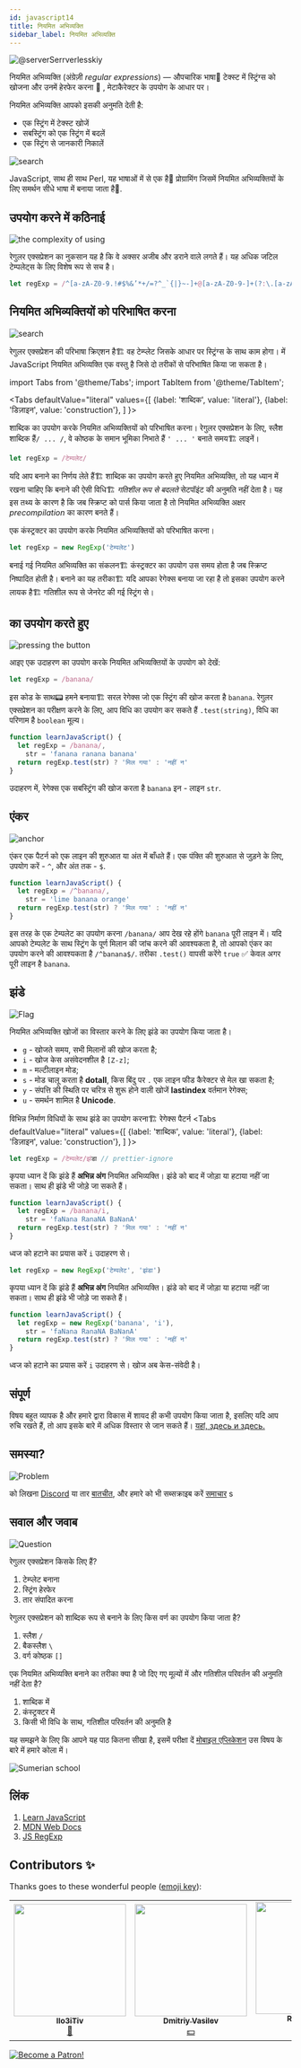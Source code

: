 ```yaml
---
id: javascript14
title: नियमित अभिव्यक्ति
sidebar_label: नियमित अभिव्यक्ति
---
```


![@serverSerrverlesskiy](/img/javascript/headers/13.jpg)

नियमित अभिव्यक्ति (अंग्रेज़ी _regular expressions_) — औपचारिक भाषा👅 टेक्स्ट में स्ट्रिंग्स को खोजना और उनमें हेरफेर करना 📜 , मेटाकैरेक्टर के उपयोग के आधार पर।

नियमित अभिव्यक्ति आपको इसकी अनुमति देती है:

- एक स्ट्रिंग में टेक्स्ट खोजें
- सबस्ट्रिंग को एक स्ट्रिंग में बदलें
- एक स्ट्रिंग से जानकारी निकालें

![search](https://media.giphy.com/media/l46Cy1rHbQ92uuLXa/giphy.gif)

JavaScript, साथ ही साथ Perl, यह भाषाओं में से एक है👅 प्रोग्रामिंग जिसमें नियमित अभिव्यक्तियों के लिए समर्थन सीधे भाषा में बनाया जाता है👅.

## उपयोग करने में कठिनाई

![the complexity of using](https://media.giphy.com/media/5XYsIwzY00ONq/giphy.gif)

रेगुलर एक्सप्रेशन का नुकसान यह है कि वे अक्सर अजीब और डराने वाले लगते हैं। यह अधिक जटिल टेम्पलेट्स के लिए विशेष रूप से सच है।

```jsx
let regExp = /^[a-zA-Z0-9.!#$%&’*+/=?^_`{|}~-]+@[a-zA-Z0-9-]+(?:\.[a-zA-Z0-9-]+)*$/
```

## नियमित अभिव्यक्तियों को परिभाषित करना

![search](https://media.giphy.com/media/RMwYOO5e8pr1lhL8K7/giphy.gif)

रेगुलर एक्सप्रेशन की परिभाषा क्रिएशन है🏗️ वह टेम्प्लेट जिसके आधार पर स्ट्रिंग्स के साथ काम होगा। में JavaScript नियमित अभिव्यक्ति एक वस्तु है जिसे दो तरीकों से परिभाषित किया जा सकता है।

import Tabs from '@theme/Tabs';
import TabItem from '@theme/TabItem';

<Tabs
defaultValue="literal"
values={[
{label: 'शाब्दिक', value: 'literal'},
{label: 'डिज़ाइन', value: 'construction'},
]
}>
<TabItem value="literal">

शाब्दिक का उपयोग करके नियमित अभिव्यक्तियों को परिभाषित करना। रेगुलर एक्सप्रेशन के लिए, स्लैश शाब्दिक हैं`/ ... /`, वे कोष्ठक के समान भूमिका निभाते हैं `' ... '` बनाते समय🏗️ लाइनें।

```jsx
let regExp = /टेम्पलेट/
```

यदि आप बनाने का निर्णय लेते हैं🏗️ शाब्दिक का उपयोग करते हुए नियमित अभिव्यक्ति, तो यह ध्यान में रखना चाहिए कि बनाने की ऐसी विधि🏗️ _गतिशील रूप से बदलते_ सेटपॉइंट की अनुमति नहीं देता है। यह इस तथ्य के कारण है कि जब स्क्रिप्ट को पार्स किया जाता है तो नियमित अभिव्यक्ति अक्षर _precompilation_ का कारण बनते हैं।

  </TabItem>
  <TabItem value="construction">

एक कंस्ट्रक्टर का उपयोग करके नियमित अभिव्यक्तियों को परिभाषित करना।

```jsx
let regExp = new RegExp('टेम्पलेट')
```

बनाई गई नियमित अभिव्यक्ति का संकलन🏗️ कंस्ट्रक्टर का उपयोग उस समय होता है जब स्क्रिप्ट निष्पादित होती है। बनाने का यह तरीका🏗️ यदि आपका रेगेक्स बनाया जा रहा है तो इसका उपयोग करने लायक है🏗️ गतिशील रूप से जेनरेट की गई स्ट्रिंग से।

  </TabItem>
</Tabs>

## का उपयोग करते हुए

![pressing the button](https://media.giphy.com/media/12hhLP67q6PqCs/giphy.gif)

आइए एक उदाहरण का उपयोग करके नियमित अभिव्यक्तियों के उपयोग को देखें:

```jsx
let regExp = /banana/
```

इस कोड के साथ📟 हमने बनाया🏗️ सरल रेगेक्स जो एक स्ट्रिंग की खोज करता है `banana`. रेगुलर एक्सप्रेशन का परीक्षण करने के लिए, आप विधि का उपयोग कर सकते हैं `.test(string)`, विधि का परिणाम है `boolean` मूल्य।

```jsx live
function learnJavaScript() {
  let regExp = /banana/,
    str = 'fanana ranana banana'
  return regExp.test(str) ? 'मिल गया' : 'नहीं न'
}
```

उदाहरण में, रेगेक्स एक सबस्ट्रिंग की खोज करता है `banana` इन - लाइन `str`.

## एंकर

![anchor](https://media.giphy.com/media/3ohze1LSWrEGCML02Y/giphy.gif)

एंकर एक पैटर्न को एक लाइन की शुरुआत या अंत में बाँधते हैं। एक पंक्ति की शुरुआत से जुड़ने के लिए, उपयोग करें - `^`, और अंत तक - `$`.

```jsx live
function learnJavaScript() {
  let regExp = /^banana/,
    str = 'lime banana orange'
  return regExp.test(str) ? 'मिल गया' : 'नहीं न'
}
```

इस तरह के एक टेम्पलेट का उपयोग करना `/banana/` आप देख रहे होंगे `banana` पूरी लाइन में। यदि आपको टेम्पलेट के साथ स्ट्रिंग के पूर्ण मिलान की जांच करने की आवश्यकता है, तो आपको एंकर का उपयोग करने की आवश्यकता है `/^banana$/`. तरीका `.test()` वापसी करेंगे `true` ✅ केवल अगर पूरी लाइन है `banana`.

## झंडे

![Flag](https://media.giphy.com/media/ihRmRCxJuIi3pCORTL/giphy.gif)

नियमित अभिव्यक्ति खोजों का विस्तार करने के लिए झंडे का उपयोग किया जाता है।

- `g` - खोजते समय, सभी मिलानों की खोज करता है;
- `i` - खोज केस असंवेदनशील है `[Z-z]`;
- `m` - मल्टीलाइन मोड;
- `s` - मोड चालू करता है **dotall**, किस बिंदु पर `.` एक लाइन फीड कैरेक्टर से मेल खा सकता है;
- `y` - संपत्ति की स्थिति पर चरित्र से शुरू होने वाली खोजें **lastindex** वर्तमान रेगेक्स;
- `u` - समर्थन शामिल है **Unicode**.

विभिन्न निर्माण विधियों के साथ झंडे का उपयोग करना🏗️ रेगेक्स पैटर्न
<Tabs
defaultValue="literal"
values={[
{label: 'शाब्दिक', value: 'literal'},
{label: 'डिज़ाइन', value: 'construction'},
]
}>
<TabItem value="literal">

```jsx
let regExp = /टेम्पलेट/झंडा // prettier-ignore
```

कृपया ध्यान दें कि झंडे हैं **अभिन्न अंग** नियमित अभिव्यक्ति। झंडे को बाद में जोड़ा या हटाया नहीं जा सकता। साथ ही झंडे भी जोड़े जा सकते हैं।

```jsx live
function learnJavaScript() {
  let regExp = /banana/i,
    str = 'faNana RanaNA BaNanA'
  return regExp.test(str) ? 'मिल गया' : 'नहीं न'
}
```

ध्वज को हटाने का प्रयास करें `i` उदाहरण से।
</TabItem>
<TabItem value="construction">

```jsx
let regExp = new RegExp('टेम्पलेट', 'झंडा')
```

कृपया ध्यान दें कि झंडे हैं **अभिन्न अंग** नियमित अभिव्यक्ति। झंडे को बाद में जोड़ा या हटाया नहीं जा सकता। साथ ही झंडे भी जोड़े जा सकते हैं।

```jsx live
function learnJavaScript() {
  let regExp = new RegExp('banana', 'i'),
    str = 'faNana RanaNA BaNanA'
  return regExp.test(str) ? 'मिल गया' : 'नहीं न'
}
```

ध्वज को हटाने का प्रयास करें `i` उदाहरण से। खोज अब केस-संवेदी है।
</TabItem>
</Tabs>

## संपूर्ण

विषय बहुत व्यापक है और हमारे द्वारा विकास में शायद ही कभी उपयोग किया जाता है, इसलिए यदि आप रुचि रखते हैं, तो आप इसके बारे में अधिक विस्तार से जान सकते हैं। [यहां,](https://learn.javascript.ru/regular-expressions)[ здесь](https://developer.mozilla.org/ru/docs/Web/JavaScript/Guide/Regular_Expressions)[ и здесь.](https://tuhub.ru/frontend/js-regexp)

## समस्या?

![Problem](https://media.giphy.com/media/xTiTnGeUsWOEwsGoG4/giphy.gif)

को लिखना [Discord](https://discord.gg/6GDAfXn) या तार [बातचीत](https://t.me/jscampapp), और हमारे को भी सब्सक्राइब करें [समाचार](https://t.me/javascriptapp)
s

## सवाल और जवाब

![Question](https://media.giphy.com/media/l0HlRnAWXxn0MhKLK/giphy.gif)

रेगुलर एक्सप्रेशन किसके लिए हैं?

1. टेम्प्लेट बनाना
2. स्ट्रिंग हेरफेर
3. तार संपादित करना

रेगुलर एक्सप्रेशन को शाब्दिक रूप से बनाने के लिए किस वर्ण का उपयोग किया जाता है?

1. स्लैश `/`
2. बैकस्लैश `\`
3. वर्ग कोष्ठक `[]`

एक नियमित अभिव्यक्ति बनाने का तरीका क्या है जो दिए गए मूल्यों में और गतिशील परिवर्तन की अनुमति नहीं देता है?

1. शाब्दिक में
2. कंस्ट्रक्टर में
3. किसी भी विधि के साथ, गतिशील परिवर्तन की अनुमति है

यह समझने के लिए कि आपने यह पाठ कितना सीखा है, इसमें परीक्षा दें [मोबाइल एप्लिकेशन](http://onelink.to/njhc95) उस विषय के बारे में हमारे कोला में।

![Sumerian school](/img/app.jpg)

## लिंक

1. [Learn JavaScript](https://learn.javascript.ru/regular-expressions)
2. [MDN Web Docs](https://developer.mozilla.org/ru/docs/Web/JavaScript/Guide/Regular_Expressions)
3. [JS RegExp](https://tuhub.ru/frontend/js-regexp)

## Contributors ✨

Thanks goes to these wonderful people ([emoji key](https://allcontributors.org/docs/en/emoji-key)):

<table>
  <tr> 
    <td align="center"><a href="https://github.com/IIo3iTiv"><img src="https://avatars1.githubusercontent.com/u/72025062?v=4?s=200" width="200px;" alt=""/><br /><sub><b>IIo3iTiv</b></sub></a><br /><a href="https://github.com/gHashTag/react-native-village/commits?author=IIo3iTiv" title="Documentation">📖</a></td>
    <td align="center"><a href="https://fullstackserverless.github.io/"><img src="https://avatars0.githubusercontent.com/u/6774813?v=4?s=200" width="200px;" alt=""/><br /><sub><b>Dmitriy Vasilev</b></sub></a><br /><a href="#financial-gHashTag" title="Financial">💵</a></td>
    <td align="center"><a href="https://github.com/Resoner2005"><img src="https://avatars1.githubusercontent.com/u/75675814?v=4?s=200" width="200px;" alt=""/><br /><sub><b>Resoner2005</b></sub></a><br /><a href="https://github.com/gHashTag/react-native-village/issues?q=author%3AResoner2005" title="Bug reports">🐛 🎨 🖋</a></td>
    <td align="center"><a href="https://github.com/Navernoss"><img src="https://avatars0.githubusercontent.com/u/75784137?v=4?s=200" width="200px;" alt=""/><br /><sub><b>Navernoss</b></sub></a><br /><a href="#content-Navernoss" title="Content">🖋 🐛 🎨 </a></td>
  </tr>
  
</table>

[![Become a Patron!](/img/logo/patreon.jpg)](https://www.patreon.com/bePatron?u=31769291)
